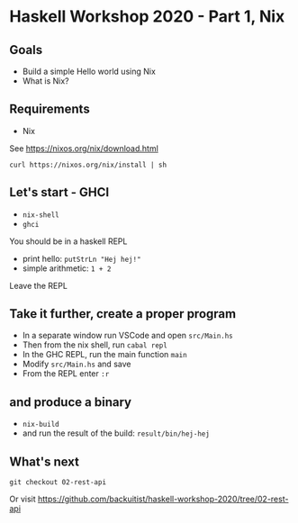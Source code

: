 # Haskell Workshop 2020 - Part 1, Nix

## Goals

* Build a simple Hello world using Nix
* What is Nix?

## Requirements

* Nix

See https://nixos.org/nix/download.html
```
curl https://nixos.org/nix/install | sh
```

## Let's start - GHCI

* `nix-shell`
* `ghci`

You should be in a haskell REPL
* print hello: `putStrLn "Hej hej!"`
* simple arithmetic: `1 + 2`

Leave the REPL

## Take it further, create a proper program

* In a separate window run VSCode and open `src/Main.hs`
* Then from the nix shell, run `cabal repl`
* In the GHC REPL, run the main function `main`
* Modify `src/Main.hs` and save
* From the REPL enter `:r`


## and produce a binary

* `nix-build`
* and run the result of the build: `result/bin/hej-hej`

## What's next

`git checkout 02-rest-api`

Or visit https://github.com/backuitist/haskell-workshop-2020/tree/02-rest-api
